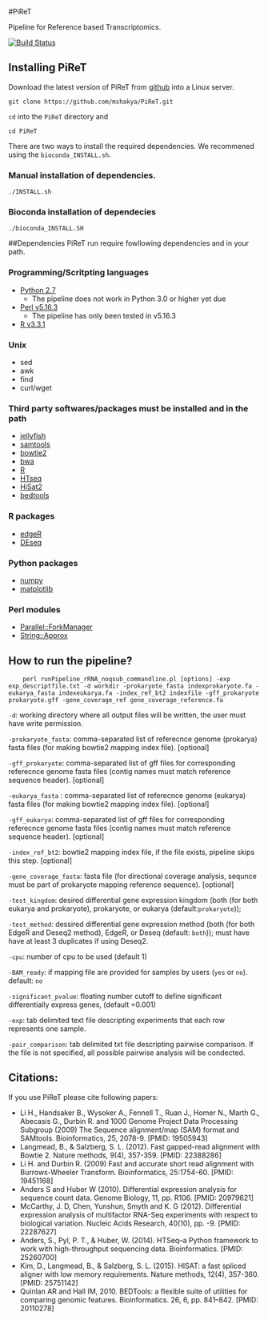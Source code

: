 
#PiReT

Pipeline for Reference based Transcriptomics.

[![Build Status](https://travis-ci.com/mshakya/PiReT.svg?token=xwcWcg2wroskmENQQapz&branch=master)](https://travis-ci.com/mshakya/PiReT)

## Installing PiReT

Download the latest version of PiReT from [github](https://github.com/mshakya/PiReT.git) into a
Linux server.

```
git clone https://github.com/mshakya/PiReT.git
```

`cd` into the `PiReT` directory and

```
cd PiReT
```

There are two ways to install the required dependencies. We recommened using the `bioconda_INSTALL.sh`.

### Manual installation of dependencies.

```
./INSTALL.sh

```

### Bioconda installation of dependecies

```
./bioconda_INSTALL.SH
```





##Dependencies
PiReT run require fowllowing dependencies and in your path.

### Programming/Scritpting languages
- [Python 2.7](https://www.python.org/downloads/release/python-2712/)
    - The pipeline does not work in Python 3.0 or higher yet due
- [Perl v5.16.3](https://www.perl.org/get.html)
    - The pipeline has only been tested in v5.16.3
- [R v3.3.1](https://www.r-project.org)


### Unix
- sed
- awk
- find
- curl/wget


### Third party softwares/packages must be installed and in the path
- [jellyfish](http://www.genome.umd.edu/jellyfish.html)
- [samtools](http://www.htslib.org)
- [bowtie2](http://bowtie-bio.sourceforge.net/bowtie2/index.shtml)
- [bwa](http://bio-bwa.sourceforge.net)
- [R](https://www.r-project.org)
- [HTseq](http://www-huber.embl.de/HTSeq/doc/overview.html)
- [HiSat2](https://ccb.jhu.edu/software/hisat/index.shtml)
- [bedtools](http://bedtools.readthedocs.io/en/latest/index.html)

### R packages
- [edgeR](https://bioconductor.org/packages/release/bioc/html/edgeR.html)
- [DEseq](http://bioconductor.org/packages/release/bioc/html/DESeq.html)

### Python packages
- [numpy](http://www.numpy.org)
- [matplotlib](http://matplotlib.org)

### Perl modules
- [Parallel::ForkManager](http://search.cpan.org/~yanick/Parallel-ForkManager-1.19/lib/Parallel/ForkManager.pm)
- [String::Approx](http://search.cpan.org/dist/String-Approx/Approx.pm)

## How to run the pipeline?


```
    perl runPipeline_rRNA_noqsub_commandline.pl [options] -exp exp_descriptfile.txt -d workdir -prokaryote_fasta indexprokaryote.fa -eukarya_fasta indexeukarya.fa -index_ref_bt2 indexfile -gff_prokaryote prokaryote.gff -gene_coverage_ref gene_coverage_reference.fa
```

`-d`: working directory where all output files will be written, the user must have write permission.

`-prokaryote_fasta`: comma-separated list of referecnce genome (prokarya) fasta files (for making bowtie2 mapping index file). [optional]

`-gff_prokaryote`: comma-separated list of gff files for corresponding referecnce genome fasta files (contig names must match reference sequence header). [optional]

`-eukarya_fasta` : comma-separated list of referecnce genome (eukarya) fasta files (for making bowtie2 mapping index file). [optional]

`-gff_eukarya`: comma-separated list of gff files for corresponding referecnce genome fasta files (contig names must match reference sequence header). [optional]

`-index_ref_bt2`: bowtie2 mapping index file,  if the file exists, pipeline skips this step. [optional]

`-gene_coverage_fasta`: fasta file  (for directional coverage analysis, sequnce  must be part of prokaryote mapping reference sequence). [optional]

`-test_kingdom`: desired differential gene expression kingdom (both (for both eukarya and prokaryote), prokaryote, or eukarya (default:`prokaryote`));

`-test_method`: dessired differential gene expression method (both (for both EdgeR and Deseq2 method), EdgeR, or Deseq (default: `both`)); must have have at least 3 duplicates if using Deseq2.

`-cpu`: number of cpu to be used (default 1)

`-BAM_ready`: if mapping file are provided for samples by users (`yes` or `no`). default: `no`

`-significant_pvalue`: floating number cutoff to define significant differentially express genes, (default =0.001)

`-exp`: tab delimited text file descripting experiments that each row represents one sample.

`-pair_comparison`: tab delimited txt file descripting pairwise comparison. If the file is not specified, all possible pairwise analysis will be condected.


## Citations:
If you use PiReT please cite following papers:

- Li H., Handsaker B., Wysoker A., Fennell T., Ruan J., Homer N., Marth G., Abecasis G., Durbin R. and 1000 Genome Project Data Processing Subgroup (2009) The Sequence alignment/map (SAM) format and SAMtools. Bioinformatics, 25, 2078-9. [PMID: 19505943]
- Langmead, B., & Salzberg, S. L. (2012). Fast gapped-read alignment with Bowtie 2. Nature methods, 9(4), 357-359. [PMID: 22388286]
- Li H. and Durbin R. (2009) Fast and accurate short read alignment with Burrows-Wheeler Transform. Bioinformatics, 25:1754-60. [PMID: 19451168]
- Anders S and Huber W (2010). Differential expression analysis for sequence count data. Genome Biology, 11, pp. R106. [PMID: 20979621]
- McCarthy, J. D, Chen, Yunshun, Smyth and K. G (2012). Differential expression analysis of multifactor RNA-Seq experiments with respect to biological variation. Nucleic Acids Research, 40(10), pp. -9. [PMID: 22287627]
- Anders, S., Pyl, P. T., & Huber, W. (2014). HTSeq–a Python framework to work with high-throughput sequencing data. Bioinformatics. [PMID: 25260700]
- Kim, D., Langmead, B., & Salzberg, S. L. (2015). HISAT: a fast spliced aligner with low memory requirements. Nature methods, 12(4), 357-360. [PMID: 25751142]
- Quinlan AR and Hall IM, 2010. BEDTools: a flexible suite of utilities for comparing genomic features. Bioinformatics. 26, 6, pp. 841–842. [PMID: 20110278]





